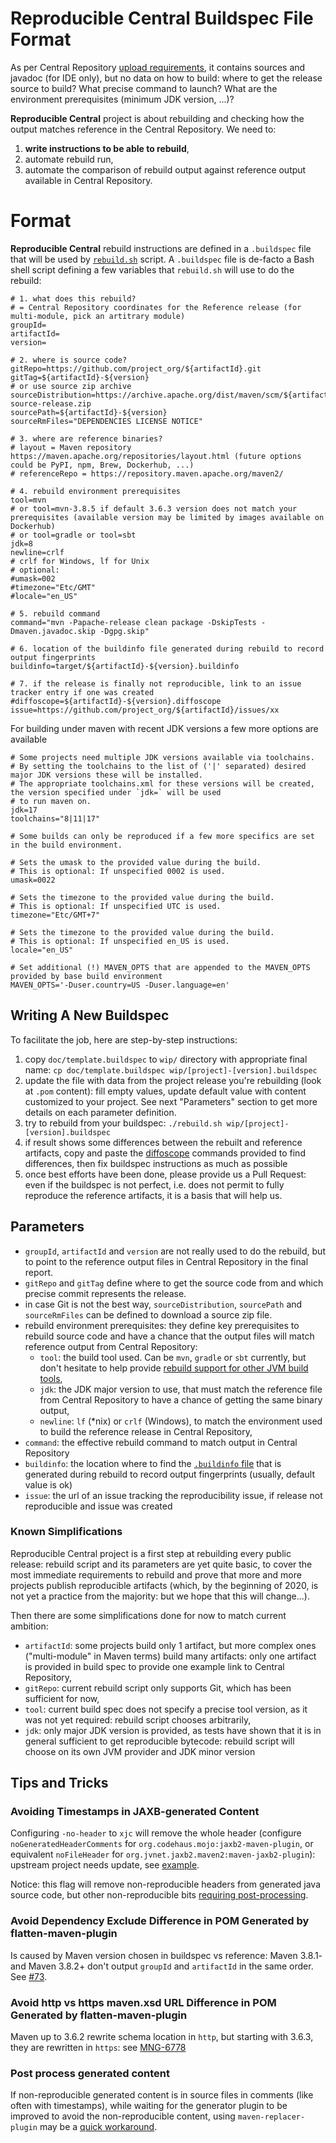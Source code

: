 Reproducible Central Buildspec File Format
==========================================

As per Central Repository [upload requirements](https://maven.apache.org/repository/guide-central-repository-upload.html), it contains sources and javadoc (for IDE only), but no data on how to build: where to get the release source to build? What precise command to launch? What are the environment prerequisites (minimum JDK version, ...)?

**Reproducible Central** project is about rebuilding and checking how the output matches reference in the Central Repository. We need to:
1. **write instructions to be able to rebuild**,
2. automate rebuild run,
3. automate the comparison of rebuild output against reference output available in Central Repository.

# Format

**Reproducible Central** rebuild instructions are defined in a `.buildspec` file that will be used by [`rebuild.sh`](../rebuild.sh) script. A `.buildspec` file is de-facto a Bash shell script defining a few variables that `rebuild.sh` will use to do the rebuild:

```
# 1. what does this rebuild?
# = Central Repository coordinates for the Reference release (for multi-module, pick an artitrary module)
groupId=
artifactId=
version=

# 2. where is source code?
gitRepo=https://github.com/project_org/${artifactId}.git
gitTag=${artifactId}-${version}
# or use source zip archive
sourceDistribution=https://archive.apache.org/dist/maven/scm/${artifactId}-${version}-source-release.zip
sourcePath=${artifactId}-${version}
sourceRmFiles="DEPENDENCIES LICENSE NOTICE"

# 3. where are reference binaries?
# layout = Maven repository https://maven.apache.org/repositories/layout.html (future options could be PyPI, npm, Brew, Dockerhub, ...)
# referenceRepo = https://repository.maven.apache.org/maven2/

# 4. rebuild environment prerequisites
tool=mvn
# or tool=mvn-3.8.5 if default 3.6.3 version does not match your prerequisites (available version may be limited by images available on Dockerhub)
# or tool=gradle or tool=sbt
jdk=8
newline=crlf
# crlf for Windows, lf for Unix
# optional:
#umask=002
#timezone="Etc/GMT"
#locale="en_US"

# 5. rebuild command
command="mvn -Papache-release clean package -DskipTests -Dmaven.javadoc.skip -Dgpg.skip"

# 6. location of the buildinfo file generated during rebuild to record output fingerprints
buildinfo=target/${artifactId}-${version}.buildinfo

# 7. if the release is finally not reproducible, link to an issue tracker entry if one was created
#diffoscope=${artifactId}-${version}.diffoscope
issue=https://github.com/project_org/${artifactId}/issues/xx
```

For building under maven with recent JDK versions a few more options are available
```
# Some projects need multiple JDK versions available via toolchains.
# By setting the toolchains to the list of ('|' separated) desired major JDK versions these will be installed.
# The appropriate toolchains.xml for these versions will be created, the version specified under `jdk=` will be used
# to run maven on.
jdk=17
toolchains="8|11|17"

# Some builds can only be reproduced if a few more specifics are set in the build environment.

# Sets the umask to the provided value during the build. 
# This is optional: If unspecified 0002 is used.
umask=0022

# Sets the timezone to the provided value during the build. 
# This is optional: If unspecified UTC is used.
timezone="Etc/GMT+7"

# Sets the timezone to the provided value during the build. 
# This is optional: If unspecified en_US is used.
locale="en_US"

# Set additional (!) MAVEN_OPTS that are appended to the MAVEN_OPTS provided by base build environment
MAVEN_OPTS='-Duser.country=US -Duser.language=en'

```


## Writing A New Buildspec

To facilitate the job, here are step-by-step instructions:

1. copy `doc/template.buildspec` to `wip/` directory with appropriate final name: `cp doc/template.buildspec wip/[project]-[version].buildspec`
2. update the file with data from the project release you're rebuilding (look at `.pom` content): fill empty values, update default value with content customized to your project. See next "Parameters" section to get more details on each parameter definition.
3. try to rebuild from your buildspec: `./rebuild.sh wip/[project]-[version].buildspec`
4. if result shows some differences between the rebuilt and reference artifacts, copy and paste the [diffoscope](https://diffoscope.org/) commands provided to find differences, then fix buildspec instructions as much as possible
5. once best efforts have been done, please provide us a Pull Request: even if the buildspec is not perfect, i.e. does not permit to fully reproduce the reference artifacts, it is a basis that will help us.

## Parameters

- `groupId`, `artifactId` and `version` are not really used to do the rebuild, but to point to the reference output files in Central Repository in the final report.
- `gitRepo` and `gitTag` define where to get the source code from and which precise commit represents the release.
- in case Git is not the best way, `sourceDistribution`, `sourcePath` and `sourceRmFiles` can be defined to download a source zip file.
- rebuild environment prerequisites: they define key prerequisites to rebuild source code and have a chance that the output files will match reference output from Central Repository:
  - `tool`: the build tool used. Can be `mvn`, `gradle` or `sbt` currently, but don't hesitate to help provide [rebuild support for other JVM build tools](/jvm-repo-rebuild/reproducible-central/issues/6),
  - `jdk`: the JDK major version to use, that must match the reference file from Central Repository to have a chance of getting the same binary output,
  - `newline`: `lf` (*nix) or `crlf` (Windows), to match the environment used to build the reference release in Central Repository,
- `command`: the effective rebuild command to match output in Central Repository
- `buildinfo`: the location where to find the [`.buildinfo` file](https://reproducible-builds.org/docs/jvm/) that is generated during rebuild to record output fingerprints (usually, default value is ok)
- `issue`: the url of an issue tracking the reproducibility issue, if release not reproducible and issue was created

### Known Simplifications

Reproducible Central project is a first step at rebuilding every public release: rebuild script and its parameters are yet quite basic, to cover the most immediate requirements to rebuild and prove that more and more projects publish reproducible artifacts (which, by the beginning of 2020, is not yet a practice from the majority: but we hope that this will change...).

Then there are some simplifications done for now to match current ambition:

- `artifactId`: some projects build only 1 artifact, but more complex ones ("multi-module" in Maven terms) build many artifacts: only one artifact is provided in build spec to provide one example link to Central Repository,
- `gitRepo`: current rebuild script only supports Git, which has been sufficient for now,
- `tool`: current build spec does not specify a precise tool version, as it was not yet required: rebuild script chooses arbitrarily,
- `jdk`: only major JDK version is provided, as tests have shown that it is in general sufficient to get reproducible bytecode: rebuild script will choose on its own JVM provider and JDK minor version

## Tips and Tricks

### Avoiding Timestamps in JAXB-generated Content

Configuring `-no-header` to `xjc` will remove the whole header (configure `noGeneratedHeaderComments` for `org.codehaus.mojo:jaxb2-maven-plugin`, or equivalent `noFileHeader` for `org.jvnet.jaxb2.maven2:maven-jaxb2-plugin`): upstream project needs update, see [example](https://github.com/apache/nifi/pull/6500/files#diff-9c5fb3d1b7e3b0f54bc5c4182965c4fe1f9023d449017cece3005d3f90e8e4d8).

Notice: this flag will remove non-reproducible headers from generated java source code, but other non-reproducible bits [requiring post-processing](https://github.com/apache/santuario-xml-security-java/pull/77/files).

### Avoid Dependency Exclude Difference in POM Generated by flatten-maven-plugin

Is caused by Maven version chosen in buildspec vs reference: Maven 3.8.1- and Maven 3.8.2+ don't output `groupId` and `artifactId` in the same order. See [#73](../../../issues/73).

### Avoid http vs https maven.xsd URL Difference in POM Generated by flatten-maven-plugin

Maven up to 3.6.2 rewrite schema location in `http`, but starting with 3.6.3, they are rewritten in `https`: see [MNG-6778](https://issues.apache.org/jira/browse/MNG-6778)

### Post process generated content

If non-reproducible generated content is in source files in comments (like often with timestamps), while waiting for the generator plugin to be improved to avoid the
non-reproducible content, using `maven-replacer-plugin` may be a [quick workaround](../../../issues/84).
